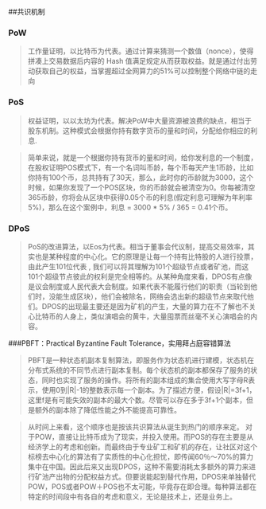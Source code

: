 ##共识机制
### PoW

> 工作量证明，以比特币为代表。通过计算来猜测一个数值（nonce），使得拼凑上交易数据后内容的 Hash 值满足规定从而获取权益。就是通过付出劳动获取自己的权益，当掌握超过全网算力的51%可以控制整个网络中链的走向


### PoS

> 权益证明，以以太坊为代表。解决PoW中大量资源被浪费的缺点，相当于股东机制。这种模式会根据你持有数字货币的量和时间，分配给你相应的利息.

>简单来说，就是一个根据你持有货币的量和时间，给你发利息的一个制度，在股权证明POS模式下，有一个名词叫币龄，每个币每天产生1币龄，比如你持有100个币，总共持有了30天，那么，此时你的币龄就为3000，这个时候，如果你发现了一个POS区块，你的币龄就会被清空为0。你每被清空365币龄，你将会从区块中获得0.05个币的利息(假定利息可理解为年利率5%)，那么在这个案例中，利息 = 3000 * 5% / 365 = 0.41个币。


### DPoS

> PoS的改进算法，以Eos为代表。相当于董事会代议制，提高交易效率，其实也是某种程度的中心化。它的原理是让每一个持有比特股的人进行投票，由此产生101位代表 , 我们可以将其理解为101个超级节点或者矿池，而这101个超级节点彼此的权利是完全相等的。从某种角度来看，DPOS有点像是议会制度或人民代表大会制度。如果代表不能履行他们的职责（当轮到他们时，没能生成区块），他们会被除名，网络会选出新的超级节点来取代他们。DPOS的出现最主要还是因为矿机的产生，大量的算力在不了解也不关心比特币的人身上，类似演唱会的黄牛，大量囤票而丝毫不关心演唱会的内容。


###PBFT：Practical Byzantine Fault Tolerance，实用拜占庭容错算法

>PBFT是一种状态机副本复制算法，即服务作为状态机进行建模，状态机在分布式系统的不同节点进行副本复制。每个状态机的副本都保存了服务的状态，同时也实现了服务的操作。将所有的副本组成的集合使用大写字母R表示，使用0到|R|-1的整数表示每一个副本。为了描述方便，假设|R|=3f+1，这里f是有可能失效的副本的最大个数。尽管可以存在多于3f+1个副本，但是额外的副本除了降低性能之外不能提高可靠性。

>从时间上来看，这个顺序也是按该共识算法从诞生到热门的顺序来定。
对于POW，直接让比特币成为了现实，并投入使用。而POS的存在主要是从经济学上的考虑和创新。而最终由于专业矿工和矿机的存在，让社区对这个标榜去中心化的算法有了实质性的中心化担忧，即传闻60％～70%的算力集中在中国。因此后来又出现DPOS，这种不需要消耗太多额外的算力来进行矿池产出物的分配权益方式。但要说能起到替代作用，DPOS来单独替代POW，POS或者POW＋POS也不太可能，毕竟存在即合理。每种算法都在特定的时间段中有各自的考虑和意义，无论是技术上，还是业务上。


